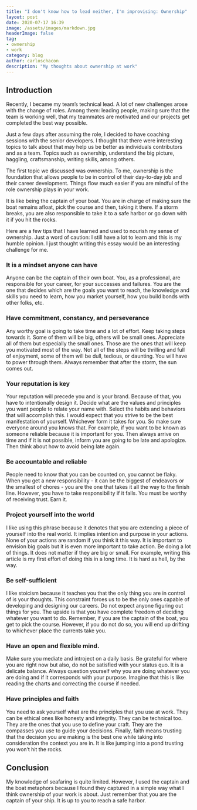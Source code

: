 ```yaml
---
title: "I don't know how to lead neither, I'm improvising: Ownership"
layout: post
date: 2020-07-17 16:39
image: /assets/images/markdown.jpg
headerImage: false
tag:
- ownership
- work
category: blog
author: carloschacon
description: "My thoughts about ownership at work"
---
```


## Introduction

Recently, I became my team’s technical lead. A lot of new challenges arose with the change of roles. Among them: leading people, making sure that the team is working well, that my teammates are motivated and our projects get completed the best way possible.

Just a few days after assuming the role, I decided to have coaching sessions with the senior developers. I thought that there were interesting topics to talk about that may help us be better as individuals contributors and as a team. Topics such as ownership, understand the big picture, haggling, craftsmanship, writing skills, among others.

The first topic we discussed was ownership. To me, ownership is the foundation that allows people to be in control of their day-to-day job and their career development. Things flow much easier if you are mindful of the role ownership plays in your work.

It is like being the captain of your boat. You are in charge of making sure the boat remains afloat, pick the course and then, taking it there. If a storm breaks, you are also responsible to take it to a safe harbor or go down with it if you hit the rocks.

Here are a few tips that I have learned and used to nourish my sense of ownership. Just a word of caution: I still have a lot to learn and this is my humble opinion. I just thought writing this essay would be an interesting challenge for me.

### It is a mindset anyone can have

Anyone can be the captain of their own boat. You, as a professional, are responsible for your career, for your successes and failures. You are the one that decides which are the goals you want to reach, the knowledge and skills you need to learn, how you market yourself, how you build bonds with other folks, etc.

### Have commitment, constancy, and perseverance

Any worthy goal is going to take time and a lot of effort. Keep taking steps towards it. Some of them will be big, others will be small ones. Appreciate all of them but especially the small ones. Those are the ones that will keep you motivated most of the way.
Not all of the steps will be thrilling and full of enjoyment, some of them will be dull, tedious, or daunting. You will have to power through them. Always remember that after the storm, the sun comes out.

### Your reputation is key

Your reputation will precede you and is your brand. Because of that, you have to intentionally design it. Decide what are the values and principles you want people to relate your name with. Select the habits and behaviors that will accomplish this. I would expect that you strive to be the best manifestation of yourself. Whichever form it takes for you. So make sure everyone around you knows that.
For example, if you want to be known as someone reliable because it is important for you.
Then always arrive on time and if it is not possible, inform you are going to be late and apologize. Then think about how to avoid being late again. 

### Be accountable and reliable

People need to know that you can be counted on, you cannot be flaky. When you get a new responsibility - it can be the biggest of endeavors or the smallest of chores - you are the one that takes it all the way to the finish line. However, you have to take responsibility if it fails. You must be worthy of receiving trust. Earn it.

### Project yourself into the world

I like using this phrase because it denotes that you are extending a piece of yourself into the real world. It implies intention and purpose in your actions. None of your actions are random if you think it this way. It is important to envision big goals but it is even more important to take action. Be doing a lot of things. It does not matter if they are big or small. For example, writing this article is my first effort of doing this in a long time. It is hard as hell, by the way. 

### Be self-sufficient

I like stoicism because it teaches you that the only thing you are in control of is your thoughts. This constraint forces us to be the only ones capable of developing and designing our careers. Do not expect anyone figuring out things for you. The upside is that you have complete freedom of deciding whatever you want to do. Remember, if you are the captain of the boat, you get to pick the course. However, if you do not do so, you will end up drifting to whichever place the currents take you.

### Have an open and flexible mind.

Make sure you mediate and introject on a daily basis. Be grateful for where you are right now but also, do not be satisfied with your status quo. It is a delicate balance. Always question yourself why you are doing whatever you are doing and if it corresponds with your purpose. Imagine that this is like reading the charts and correcting the course if needed.

### Have principles and faith

You need to ask yourself what are the principles that you use at work. They can be ethical ones like honesty and integrity. They can be technical too. They are the ones that you use to define your craft. They are the compasses you use to guide your decisions. 
Finally, faith means trusting that the decision you are making is the best one while taking into consideration the context you are in. It is like jumping into a pond trusting you won’t hit the rocks.

## Conclusion

My knowledge of seafaring is quite limited. However, I used the captain and the boat metaphors because I found they captured in a simple way what I think ownership of your work is about. Just remember that you are the captain of your ship. It is up to you to reach a safe harbor.

